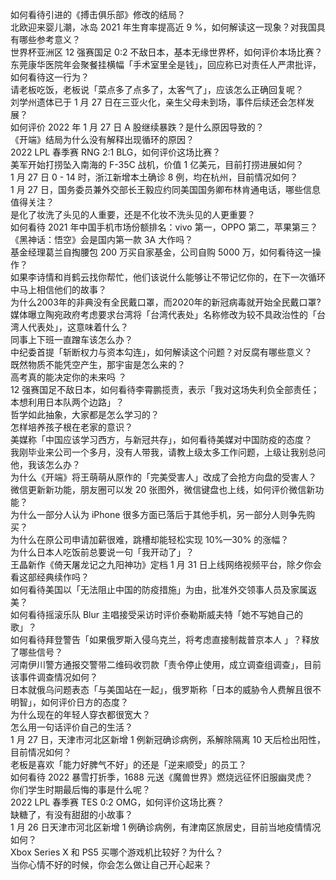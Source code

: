 如何看待引进的《搏击俱乐部》修改的结局？  
北欧迎来婴儿潮，冰岛 2021 年生育率提高近 9 %，如何解读这一现象？对我国具有哪些参考意义？  
世界杯亚洲区 12 强赛国足 0:2 不敌日本，基本无缘世界杯，如何评价本场比赛？  
东莞康华医院年会聚餐挂横幅「手术室里全是钱」，回应称已对责任人严肃批评，如何看待这一行为？  
请老板吃饭，老板说「菜点多了点多了，太客气了」，应该怎么正确回复呢？  
刘学州遗体已于 1 月 27 日在三亚火化，亲生父母未到场，事件后续还会怎样发展？  
如何评价 2022 年 1 月 27 日 A 股继续暴跌？是什么原因导致的？  
《开端》结局为什么没有解释出现循环的原因？  
2022 LPL 春季赛 RNG 2:1 BLG，如何评价这场比赛？  
美军开始打捞坠入南海的 F-35C 战机，价值 1 亿美元，目前打捞进展如何？  
1 月 27 日 0 - 14 时，浙江新增本土确诊 8 例，均在杭州，目前情况如何？  
1 月 27 日，国务委员兼外交部长王毅应约同美国国务卿布林肯通电话，哪些信息值得关注？  
是化了妆洗了头见的人重要，还是不化妆不洗头见的人更重要？  
如何看待 2021 年中国手机市场份额排名：vivo 第一，OPPO 第二，苹果第三？  
《黑神话：悟空》会是国内第一款 3A 大作吗？  
基金经理葛兰自掏腰包 200 万买自家基金，公司自购 5000 万，如何看待这一操作？  
如果李诗情和肖鹤云找你帮忙，他们该说什么能够让不带记忆你的，在下一次循环中马上相信他们的故事？  
为什么2003年的非典没有全民戴口罩，而2020年的新冠病毒就开始全民戴口罩?  
媒体曝立陶宛政府考虑要求台湾将「台湾代表处」名称修改为较不具政治性的「台湾人代表处」，这意味着什么？  
同事上下班一直蹭车该怎么办？  
中纪委首提「斩断权力与资本勾连」，如何解读这个问题？对反腐有哪些意义？  
既然物质不能凭空产生，那宇宙是怎么来的？  
高考真的能决定你的未来吗 ？  
12 强赛国足不敌日本，如何看待李霄鹏揽责，表示「我对这场失利负全部责任；本想利用日本队两个边路」？  
哲学如此抽象，大家都是怎么学习的？  
怎样培养孩子根在老家的意识？  
美媒称「中国应该学习西方，与新冠共存」，如何看待美媒对中国防疫的态度？  
我刚毕业来公司一个多月，没有人带我，请教上级太多工作问题，上级让我别总问他，我该怎么办？  
为什么《开端》将王萌萌从原作的「完美受害人」改成了会抢方向盘的受害人？  
微信更新新功能，朋友圈可以发 20 张图外，微信键盘也上线，如何评价微信新功能？  
为什么一部分人认为 iPhone 很多方面已落后于其他手机，另一部分人则争先购买？  
为什么在原公司申请加薪很难，跳槽却能轻松实现 10%—30% 的涨幅？  
为什么日本人吃饭前总要说一句「我开动了」？  
王晶新作《倚天屠龙记之九阳神功》定档 1 月 31 日上线网络视频平台，除夕你会看这部经典续作吗？  
如何看待美国以「无法阻止中国的防疫措施」为由，批准外交领事人员及家属返美？  
如何看待摇滚乐队 Blur 主唱接受采访时评价泰勒斯威夫特「她不写她自己的歌」？  
如何看待拜登警告「如果俄罗斯入侵乌克兰，将考虑直接制裁普京本人 」？释放了哪些信号？  
河南伊川警方通报交警带二维码收罚款「责令停止使用，成立调查组调查」，目前该事件调查情况如何？  
日本就俄乌问题表态「与美国站在一起」，俄罗斯称「日本的威胁令人费解且很不明智」，如何评价日方的态度？  
为什么现在的年轻人穿衣都很宽大？  
怎么用一句话评价自己的生活？  
1 月 27 日，天津市河北区新增 1 例新冠确诊病例，系解除隔离 10 天后检出阳性，目前情况如何？  
老板是喜欢「能力好脾气不好」的还是「逆来顺受」的员工？  
如何看待 2022 暴雪打折季，1688 元送《魔兽世界》燃烧远征怀旧服幽灵虎？  
你们学生时期最后悔的事是什么呢？  
2022 LPL 春季赛 TES 0:2 OMG，如何评价这场比赛？  
缺糖了，有没有甜甜的小故事？  
1 月 26 日天津市河北区新增 1 例确诊病例，有津南区旅居史，目前当地疫情情况如何？  
Xbox Series X 和 PS5 买哪个游戏机比较好？为什么？  
当你心情不好的时候，你会怎么做让自己开心起来？  
